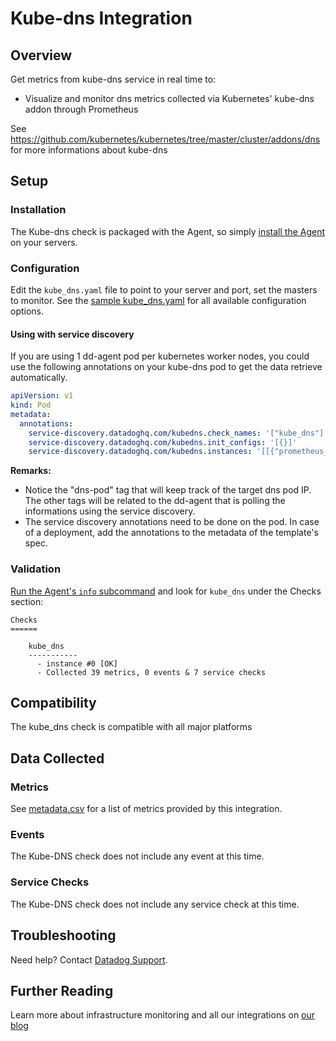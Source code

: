 # Kube-dns Integration

## Overview

Get metrics from kube-dns service in real time to:

* Visualize and monitor dns metrics collected via Kubernetes' kube-dns addon
  through Prometheus

See https://github.com/kubernetes/kubernetes/tree/master/cluster/addons/dns for
more informations about kube-dns

## Setup
### Installation

The Kube-dns check is packaged with the Agent, so simply [install the Agent](https://app.datadoghq.com/account/settings#agent) on your servers.

### Configuration

Edit the `kube_dns.yaml` file to point to your server and port, set the masters to monitor. See the [sample kube_dns.yaml](https://github.com/DataDog/integrations-core/blob/master/kube_dns/conf.yaml.example) for all available configuration options.

#### Using with service discovery

If you are using 1 dd-agent pod per kubernetes worker nodes, you could use the
following annotations on your kube-dns pod to get the data retrieve
automatically.

```yaml
apiVersion: v1
kind: Pod
metadata:
  annotations:
    service-discovery.datadoghq.com/kubedns.check_names: '["kube_dns"]'
    service-discovery.datadoghq.com/kubedns.init_configs: '[{}]'
    service-discovery.datadoghq.com/kubedns.instances: '[[{"prometheus_endpoint":"http://%%host%%:10055/metrics", "tags":["dns-pod:%%host%%"]}]]'
```

**Remarks:**

 - Notice the "dns-pod" tag that will keep track of the target dns
   pod IP. The other tags will be related to the dd-agent that is polling the
   informations using the service discovery.
 - The service discovery annotations need to be done on the pod. In case of a deployment,
   add the annotations to the metadata of the template's spec.


### Validation

[Run the Agent's `info` subcommand](https://docs.datadoghq.com/agent/faq/agent-status-and-information/) and look for `kube_dns` under the Checks section:

    Checks
    ======

        kube_dns
        -----------
          - instance #0 [OK]
          - Collected 39 metrics, 0 events & 7 service checks

## Compatibility

The kube_dns check is compatible with all major platforms

## Data Collected
### Metrics
See [metadata.csv](https://github.com/DataDog/integrations-core/blob/master/kube_dns/metadata.csv) for a list of metrics provided by this integration.

### Events
The Kube-DNS check does not include any event at this time.

### Service Checks
The Kube-DNS check does not include any service check at this time.

## Troubleshooting
Need help? Contact [Datadog Support](http://docs.datadoghq.com/help/).

## Further Reading
Learn more about infrastructure monitoring and all our integrations on [our blog](https://www.datadoghq.com/blog/)